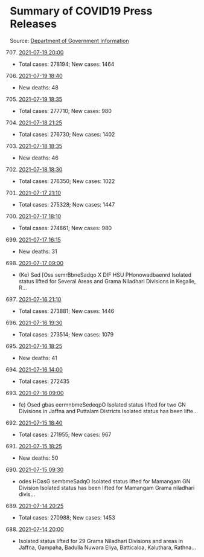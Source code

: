 # Summary of COVID19 Press Releases
Source: [Department of Government Information](https://www.dgi.gov.lk/news/press-releases-sri-lanka/covid-19-documents)




707. [2021-07-19 20:00](./nopdf.dgigovlk.ref707.md)
  * Total cases: 278194; New cases: 1464
706. [2021-07-19 18:40](./nopdf.dgigovlk.ref706.md)
  * New deaths: 48
705. [2021-07-19 18:35](./nopdf.dgigovlk.ref705.md)
  * Total cases: 277710; New cases: 980
704. [2021-07-18 21:25](./nopdf.dgigovlk.ref704.md)
  * Total cases: 276730; New cases: 1402
703. [2021-07-18 18:35](./nopdf.dgigovlk.ref703.md)
  * New deaths: 46
702. [2021-07-18 18:30](./nopdf.dgigovlk.ref702.md)
  * Total cases: 276350; New cases: 1022
701. [2021-07-17 21:10](./nopdf.dgigovlk.ref701.md)
  * Total cases: 275328; New cases: 1447
700. [2021-07-17 18:10](./nopdf.dgigovlk.ref700.md)
  * Total cases: 274861; New cases: 980
699. [2021-07-17 16:15](./nopdf.dgigovlk.ref699.md)
  * New deaths: 31
698. [2021-07-17 09:00](./nopdf.dgigovlk.ref698.md)
  * (Ke) Sed [Oss semrBbneSadqo
X DIF HSU PHonowadbaenrd
Isolated status lifted for Several Areas and Grama Niladhari Divisions in Kegalle,
R...
697. [2021-07-16 21:10](./nopdf.dgigovlk.ref697.md)
  * Total cases: 273881; New cases: 1446
696. [2021-07-16 19:30](./nopdf.dgigovlk.ref696.md)
  * Total cases: 273514; New cases: 1079
695. [2021-07-16 18:25](./nopdf.dgigovlk.ref695.md)
  * New deaths: 41
694. [2021-07-16 14:00](./nopdf.dgigovlk.ref694.md)
  * Total cases: 272435
693. [2021-07-16 09:00](./nopdf.dgigovlk.ref693.md)
  * fe) Osed gbas eermnbmeSedeqpO
Isolated status lifted for two GN Divisions in Jaffna and Puttalam Districts
Isolated status has been lifte...
692. [2021-07-15 18:40](./nopdf.dgigovlk.ref692.md)
  * Total cases: 271955; New cases: 967
691. [2021-07-15 18:25](./nopdf.dgigovlk.ref691.md)
  * New deaths: 50
690. [2021-07-15 09:30](./nopdf.dgigovlk.ref690.md)
  * odes HOasG sembmeSadqO
Isolated status lifted for Mamangam GN Division
Isolated status has been lifted for Mamangam Grama niladhari divis...
689. [2021-07-14 20:25](./nopdf.dgigovlk.ref689.md)
  * Total cases: 270988; New cases: 1453
688. [2021-07-14 20:00](./nopdf.dgigovlk.ref688.md)
  * Isolated status lifted for 29 Grama Niladhari Divisions and areas in Jaffna, Gampaha,
Badulla Nuwara Eliya, Batticaloa, Kaluthara, Rathna...